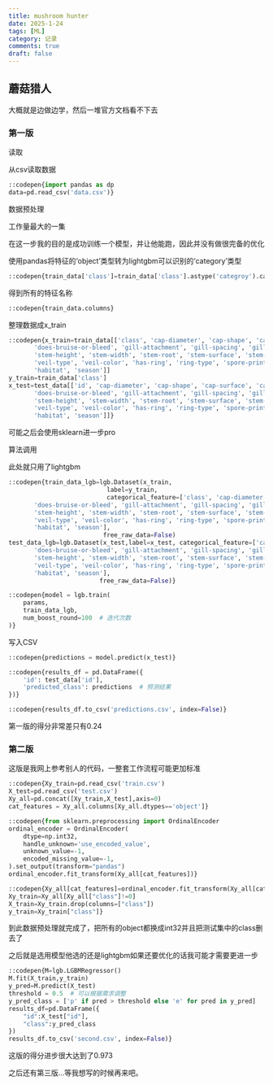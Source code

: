 ```yaml
---
title: mushroom hunter
date: 2025-1-24
tags: [ML]
category: 记录
comments: true
draft: false
---
```


## 蘑菇猎人

大概就是边做边学，然后一堆官方文档看不下去

### 第一版

读取

从csv读取数据

```python
::codepen{import pandas as dp
data=pd.read_csv('data.csv')}
```

数据预处理

工作量最大的一集

在这一步我的目的是成功训练一个模型，并让他能跑，因此并没有做很完备的优化

使用pandas将特征的‘object’类型转为lightgbm可以识别的‘category’类型

```python
::codepen{train_data['class']=train_data['class'].astype('categroy').cat.codes}
```

得到所有的特征名称

```python
::codepen{train_data.columns}
```

整理数据成x_train

```python
::codepen{x_train=train_data[['class', 'cap-diameter', 'cap-shape', 'cap-surface', 'cap-color',
       'does-bruise-or-bleed', 'gill-attachment', 'gill-spacing', 'gill-color',
       'stem-height', 'stem-width', 'stem-root', 'stem-surface', 'stem-color',
       'veil-type', 'veil-color', 'has-ring', 'ring-type', 'spore-print-color',
       'habitat', 'season']]
y_train=train_data['class']
x_test=test_data[['id', 'cap-diameter', 'cap-shape', 'cap-surface', 'cap-color',
       'does-bruise-or-bleed', 'gill-attachment', 'gill-spacing', 'gill-color',
       'stem-height', 'stem-width', 'stem-root', 'stem-surface', 'stem-color',
       'veil-type', 'veil-color', 'has-ring', 'ring-type', 'spore-print-color',
       'habitat', 'season']]}
```

可能之后会使用sklearn进一步pro

算法调用

此处就只用了lightgbm

```python
::codepen{train_data_lgb=lgb.Dataset(x_train,
                           label=y_train,
                           categorical_feature=['class', 'cap-diameter', 'cap-shape', 'cap-surface', 'cap-color',
       'does-bruise-or-bleed', 'gill-attachment', 'gill-spacing', 'gill-color',
       'stem-height', 'stem-width', 'stem-root', 'stem-surface', 'stem-color',
       'veil-type', 'veil-color', 'has-ring', 'ring-type', 'spore-print-color',
       'habitat', 'season'],
                          free_raw_data=False)
test_data_lgb=lgb.Dataset(x_test,label=x_test, categorical_feature=['cap-diameter', 'cap-shape', 'cap-surface', 'cap-color',
       'does-bruise-or-bleed', 'gill-attachment', 'gill-spacing', 'gill-color',
       'stem-height', 'stem-width', 'stem-root', 'stem-surface', 'stem-color',
       'veil-type', 'veil-color', 'has-ring', 'ring-type', 'spore-print-color',
       'habitat', 'season'],
                         free_raw_data=False)}
```

```python
::codepen{model = lgb.train(
    params,
    train_data_lgb,
    num_boost_round=100  # 迭代次数
)}
```

写入CSV

```python
::codepen{predictions = model.predict(x_test)}
```

```python
::codepen{results_df = pd.DataFrame({
    'id': test_data['id'],
    'predicted_class': predictions  # 预测结果
})}
```

```python
::codepen{results_df.to_csv('predictions.csv', index=False)}
```

第一版的得分非常差只有0.24

### 第二版

这版是我网上参考别人的代码，一整套工作流程可能更加标准

```python
::codepen{Xy_train=pd.read_csv('train.csv')
X_test=pd.read_csv('test.csv')
Xy_all=pd.concat([Xy_train,X_test],axis=0)
cat_features = Xy_all.columns[Xy_all.dtypes=='object']}
```

```python
::codepen{from sklearn.preprocessing import OrdinalEncoder
ordinal_encoder = OrdinalEncoder(
    dtype=np.int32,
    handle_unknown='use_encoded_value',
    unknown_value=-1,
    encoded_missing_value=-1,
).set_output(transform="pandas")
ordinal_encoder.fit_transform(Xy_all[cat_features])}
```

```python
::codepen{Xy_all[cat_features]=ordinal_encoder.fit_transform(Xy_all[cat_features])
Xy_train=Xy_all[Xy_all["class"]!=0]
X_train=Xy_train.drop(columns=["class"])
y_train=Xy_train["class"]}
```

到此数据预处理就完成了，把所有的object都换成int32并且把测试集中的class删去了

之后就是选用模型他选的还是lightgbm如果还要优化的话我可能才需要更进一步

```python
::codepen{M=lgb.LGBMRegressor()
M.fit(X_train,y_train)
y_pred=M.predict(X_test)
threshold = 0.5  # 可以根据需求调整
y_pred_class = ['p' if pred > threshold else 'e' for pred in y_pred]
results_df=pd.DataFrame({
    "id":X_test["id"],
    "class":y_pred_class
})
results_df.to_csv('second.csv', index=False)}
```

这版的得分进步很大达到了0.973

之后还有第三版...等我想写的时候再来吧。
